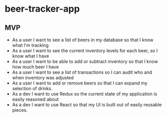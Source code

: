 # beer-tracker-app

## MVP
 * As a user I want to see a list of beers in my database so that I know what I'm tracking
 * As a user I want to see the current inventory levels for each beer, so I know what I have
 * As a user I want to be able to add or subtract inventory so that I know how much beer I have
 * As a user I want to see a list of transactions so I can audit who and when inventory was adjusted
 * As a user I want to add or remove beers so that I can expand my selection of drinks.
 * As a dev I want to use Redux so the current state of my application is easily reasoned about
 * As a dev I want to use React so that my UI is built out of easily reusable pieces.

 
